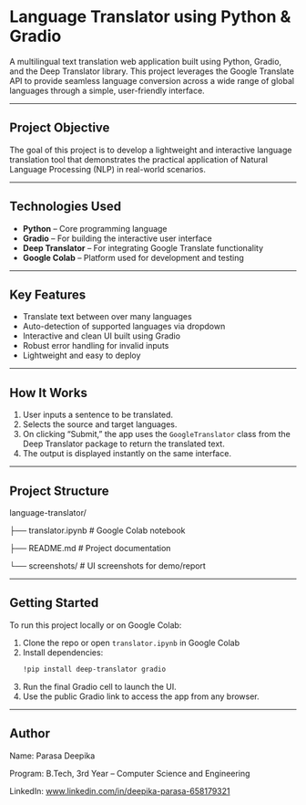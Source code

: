 #  Language Translator using Python & Gradio

A multilingual text translation web application built using Python, Gradio, and the Deep Translator library. This project leverages the Google Translate API to provide seamless language conversion across a wide range of global languages through a simple, user-friendly interface.

---

##  Project Objective

The goal of this project is to develop a lightweight and interactive language translation tool that demonstrates the practical application of Natural Language Processing (NLP) in real-world scenarios.

---

##  Technologies Used

- **Python** – Core programming language
- **Gradio** – For building the interactive user interface
- **Deep Translator** – For integrating Google Translate functionality
- **Google Colab** – Platform used for development and testing

---

##  Key Features

- Translate text between over many languages
- Auto-detection of supported languages via dropdown
- Interactive and clean UI built using Gradio
- Robust error handling for invalid inputs
- Lightweight and easy to deploy

---

##  How It Works

1. User inputs a sentence to be translated.
2. Selects the source and target languages.
3. On clicking “Submit,” the app uses the `GoogleTranslator` class from the Deep Translator package to return the translated text.
4. The output is displayed instantly on the same interface.

---


##  Project Structure

language-translator/

├── translator.ipynb        # Google Colab notebook

├── README.md               # Project documentation

└── screenshots/            # UI screenshots for demo/report

---

##  Getting Started

To run this project locally or on Google Colab:

1. Clone the repo or open `translator.ipynb` in Google Colab
2. Install dependencies:
   ```bash
   !pip install deep-translator gradio
3. Run the final Gradio cell to launch the UI.
4. Use the public Gradio link to access the app from any browser.


---

##  Author

Name: Parasa Deepika

Program: B.Tech, 3rd Year – Computer Science and Engineering 

LinkedIn: www.linkedin.com/in/deepika-parasa-658179321

